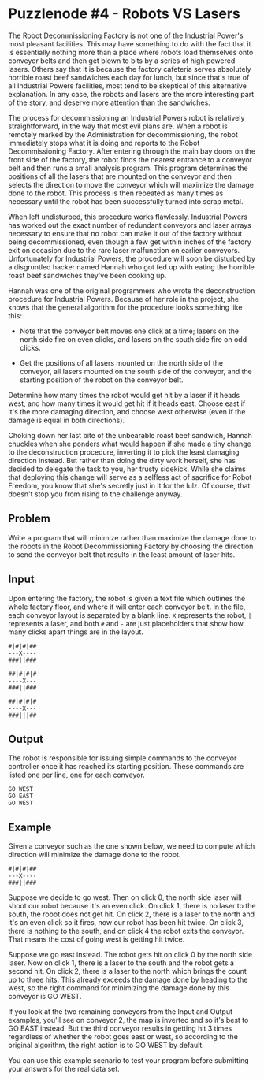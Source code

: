# Puzzlenode #4 - Robots VS Lasers

The Robot Decommissioning Factory is not one of the Industrial Power's most pleasant
facilities. This may have something to do with the fact that it is essentially nothing
more than a place where robots load themselves onto conveyor belts and then get
blown to bits by a series of high powered lasers. Others say that it is because
the factory cafeteria serves absolutely horrible roast beef sandwiches each day
for lunch, but since that's true of all Industrial Powers facilities, most tend
to be skeptical of this alternative explanation. In any case, the robots and lasers
are the more interesting part of the story, and deserve more attention than the
sandwiches.

The process for decommissioning an Industrial Powers robot is relatively
straightforward, in the way that most evil plans are. When a robot is remotely
marked by the Administration for decommissioning, the robot immediately stops
what it is doing and reports to the Robot Decommissioning Factory. After entering
through the main bay doors on the front side of the factory, the robot finds the
nearest entrance to a conveyor belt and then runs a small analysis program. This
program determines the positions of all the lasers that are mounted on the conveyor
and then selects the direction to move the conveyor which will maximize the
damage done to the robot. This process is then repeated as many times as
necessary until the robot has been successfully turned into scrap metal.

When left undisturbed, this procedure works flawlessly. Industrial Powers has
worked out the exact number of redundant conveyors and laser arrays necessary to
ensure that no robot can make it out of the factory without being decommissioned,
even though a few get within inches of the factory exit on occasion due to the
rare laser malfunction on earlier conveyors. Unfortunately for Industrial Powers,
the procedure will soon be disturbed by a disgruntled hacker named Hannah who got
fed up with eating the horrible roast beef sandwiches they've been cooking up.

Hannah was one of the original programmers who wrote the deconstruction procedure
for Industrial Powers. Because of her role in the project, she knows that the
general algorithm for the procedure looks something like this:

- Note that the conveyor belt moves one click at a time; lasers on the north side
fire on even clicks, and lasers on the south side fire on odd clicks.

- Get the positions of all lasers mounted on the north side of the conveyor,
all lasers mounted on the south side of the conveyor, and the starting position
of the robot on the conveyor belt.

Determine how many times the robot would get hit by a laser if it heads west,
and how many times it would get hit if it heads east. Choose east if it's the
more damaging direction, and choose west otherwise (even if the damage is equal
in both directions).

Choking down her last bite of the unbearable roast beef sandwich, Hannah chuckles
when she ponders what would happen if she made a tiny change to the deconstruction
procedure, inverting it to pick the least damaging direction instead. But rather
than doing the dirty work herself, she has decided to delegate the task to you,
her trusty sidekick. While she claims that deploying this change will serve as a
selfless act of sacrifice for Robot Freedom, you know that she's secretly just in
it for the lulz. Of course, that doesn't stop you from rising to the challenge
anyway.

## Problem

Write a program that will minimize rather than maximize the damage done to the
robots in the Robot Decommissioning Factory by choosing the direction to send
the conveyor belt that results in the least amount of laser hits.

## Input

Upon entering the factory, the robot is given a text file which outlines the
whole factory floor, and where it will enter each conveyor belt. In the file,
each conveyor layout is separated by a blank line. `X` represents the robot, `|`
represents a laser, and both `#` and `-` are just placeholders that show how many
clicks apart things are in the layout.

    #|#|#|##
    ---X----
    ###||###

    ##|#|#|#
    ----X---
    ###||###

    ##|#|#|#
    ----X---
    ###|||##

## Output

The robot is responsible for issuing simple commands to the conveyor controller
once it has reached its starting position. These commands are listed one per line,
one for each conveyor.

    GO WEST
    GO EAST
    GO WEST

## Example

Given a conveyor such as the one shown below, we need to compute which direction
will minimize the damage done to the robot.

    #|#|#|##
    ---X----
    ###||###

Suppose we decide to go west. Then on click 0, the north side laser will shoot
our robot because it's an even click. On click 1, there is no laser to the south,
the robot does not get hit. On click 2, there is a laser to the north and it's
an even click so it fires, now our robot has been hit twice. On click 3, there
is nothing to the south, and on click 4 the robot exits the conveyor. That means
the cost of going west is getting hit twice.

Suppose we go east instead. The robot gets hit on click 0 by the north side laser.
Now on click 1, there is a laser to the south and the robot gets a second hit.
On click 2, there is a laser to the north which brings the count up to three hits.
This already exceeds the damage done by heading to the west, so the right command
for minimizing the damage done by this conveyor is GO WEST.

If you look at the two remaining conveyors from the Input and Output examples,
you'll see on conveyor 2, the map is inverted and so it's best to GO EAST instead.
But the third conveyor results in getting hit 3 times regardless of whether the
robot goes east or west, so according to the original algorithm, the right action
is to GO WEST by default.

You can use this example scenario to test your program before submitting your
answers for the real data set.

